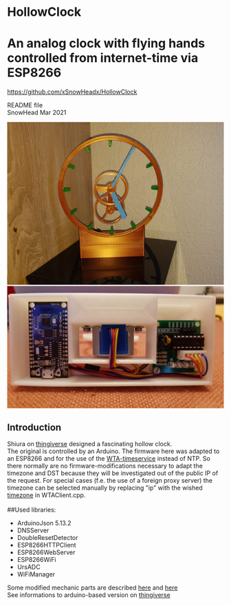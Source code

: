 # HollowClock
# An analog clock with flying hands controlled from internet-time via ESP8266 
https://github.com/xSnowHeadx/HollowClock

README file  
SnowHead Mar 2021  

![Clock](pictures/clock.jpg)
![Stand](pictures/stand.jpg)

## Introduction
Shiura on [thingiverse](https://www.thingiverse.com/thing:4781365) designed a fascinating hollow clock.<br>
The original is controlled by an Arduino. The firmware here was adapted to an ESP8266 and for the use of the [WTA-timeservice](http://worldtimeapi.org) instead of NTP. So there normally are no firmware-modifications necessary to adapt the timezone and DST because they will be investigated out of the public IP of the request. For special cases (f.e. the use of a foreign proxy server) the timezone can be selected manually by replacing "ip" with the wished [timezone](http://worldtimeapi.org/timezone) in WTAClient.cpp.<br>
<br>
##Used libraries:<br>
- ArduinoJson 5.13.2<br>
- DNSServer<br>
- DoubleResetDetector<br>
- ESP8266HTTPClient<br>
- ESP8266WebServer<br>
- ESP8266WiFi<br>
- UrsADC<br>
- WiFiManager<br> 

Some modified mechanic parts are described [here](https://thingiverse.com/thing:4808950) and [here](https://thingiverse.com/thing:4802771)<br>
See informations to arduino-based version on [thingiverse](https://www.thingiverse.com/thing:4781365)
